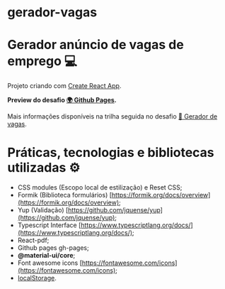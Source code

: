 # gerador-vagas

# Gerador anúncio de vagas de emprego 💻

Projeto criando com [Create React App](https://github.com/facebook/create-react-app).

**Preview do desafio [🌍 Github Pages](https://vsmedeiros.github.io/gerador-vagas/).**

Mais informações disponíveis na trilha seguida no desafio [🎯 Gerador de vagas](https://woolly-mouse-46b.notion.site/Gerador-de-vagas-de-emprego-1-1f34f897bbb64fbaacc9448af0b5281b).

# Práticas, tecnologias e bibliotecas utilizadas ⚙

- CSS modules (Escopo local de estilização) e Reset CSS;
- Formik (Biblioteca formulários) [https://formik.org/docs/overview](https://formik.org/docs/overview);
- Yup (Validação) [https://github.com/jquense/yup](https://github.com/jquense/yup);
- Typescript Interface [https://www.typescriptlang.org/docs/](https://www.typescriptlang.org/docs/);
- React-pdf;
- Github pages gh-pages;
- ****@material-ui/core****;
- Font awesome icons [https://fontawesome.com/icons](https://fontawesome.com/icons);
- [localStorage](https://developer.mozilla.org/pt-BR/docs/Web/API/Window/localStorage).
